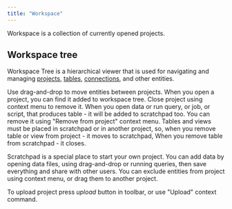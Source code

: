 ```yaml
---
title: "Workspace"
---
```


Workspace is a collection of currently opened projects.

## Workspace tree

Workspace Tree is a hierarchical viewer that is used for navigating and managing [projects](../concepts/project/project.md),
[tables](../concepts/table.md), [connections](../../access/access.md#data-connection), and other entities.

Use drag-and-drop to move entities between projects. When you open a project, you can
find it added to workspace tree. Close project using context menu to remove it. When you open data or run query, or job,
or script, that produces table - it will be added to scratchpad too. You can remove it using "Remove from project"
context menu. Tables and views must be placed in scratchpad or in another project, so, when you remove table or view
from project - it moves to scratchpad, When you remove table from scratchpad - it closes.

Scratchpad is a special place to start your own project. You can add data by opening data files, using
drag-and-drop or running queries, then save everything and share with other users. You can exclude entities from project
using context menu, or drag them to another project.

To upload project press _upload_ button in toolbar, or use "Upload" context command.
